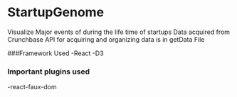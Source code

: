 # StartupGenome

Visualize Major events of during the life time of startups
Data acquired from Crunchbase
API for acquiring and organizing data is in getData File

###Framework Used
-React
-D3

### Important plugins used
-react-faux-dom
